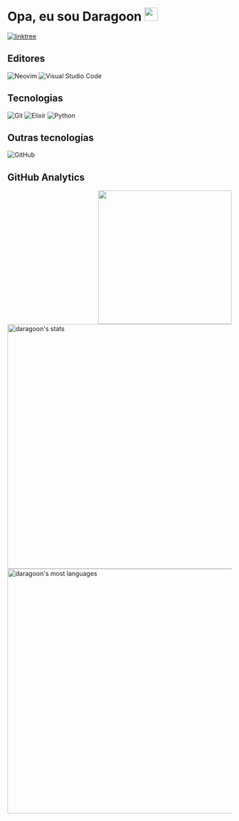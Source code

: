 <h1 align="left">Opa, eu sou Daragoon <img src="https://raw.githubusercontent.com/kaueMarques/kaueMarques/master/hi.gif" width="30px"></h1>

<a href="https://linktr.ee/daragoon" target="_blank">
  <img align="center" src="https://img.shields.io/badge/linktree-1de9b6?style=for-the-badge&logo=linktree&logoColor=white" alt="linktree" />
</a>

## Editores
![Neovim](https://img.shields.io/badge/NeoVim-%2357A143.svg?&style=for-the-badge&logo=neovim&logoColor=white)
![Visual Studio Code](https://img.shields.io/badge/Visual%20Studio%20Code-0078d7.svg?style=for-the-badge&logo=visual-studio-code&logoColor=white)

## Tecnologias
![Git](https://img.shields.io/badge/git-%23F05033.svg?style=for-the-badge&logo=git&logoColor=white)
![Elixir](https://img.shields.io/badge/elixir-%234B275F.svg?style=for-the-badge&logo=elixir&logoColor=white)
![Python](https://img.shields.io/badge/python-3670A0?style=for-the-badge&logo=python&logoColor=ffdd54)

## Outras tecnologias
![GitHub](https://img.shields.io/badge/github-%23121011.svg?style=for-the-badge&logo=github&logoColor=white)

## GitHub Analytics
<img align="right" height="300em" src="https://tenor.com/view/link-zelda-pusheen-snes-cat-gif-13297885.gif"/>
<p align="left">
  <img width="550em" src="https://github-readme-stats.vercel.app/api?username=daragoon&show_icons=true&theme=tokyonight" alt="daragoon's stats"/>
  <img width="550em" src="https://github-readme-stats.vercel.app/api/top-langs/?username=daragoon&layout=compact&theme=tokyonight" alt="daragoon's most languages"/>
</p>

